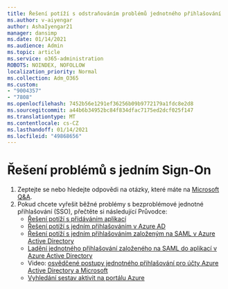 ```yaml
---
title: Řešení potíží s odstraňováním problémů jednotného přihlašování
ms.author: v-aiyengar
author: AshaIyengar21
manager: dansimp
ms.date: 01/14/2021
ms.audience: Admin
ms.topic: article
ms.service: o365-administration
ROBOTS: NOINDEX, NOFOLLOW
localization_priority: Normal
ms.collection: Adm_O365
ms.custom:
- "9004357"
- "7808"
ms.openlocfilehash: 7452b56e1291ef36256b09b9772179a1fdc8e2d8
ms.sourcegitcommit: a44b6b34952bc84f834dfac7175ed2dcf025f147
ms.translationtype: MT
ms.contentlocale: cs-CZ
ms.lasthandoff: 01/14/2021
ms.locfileid: "49868656"
---
```

# <a name="troubleshooting-seamless-single-sign-on-issues"></a>Řešení problémů s jedním Sign-On

1. Zeptejte se nebo hledejte odpovědi na otázky, které máte na [Microsoft Q&A](https://docs.microsoft.com/azure/active-directory/reports-monitoring/howto-find-activity-reports#troubleshoot-issues-with-activity-reports).
1. Pokud chcete vyřešit běžné problémy s bezproblémové jednotné přihlašování (SSO), přečtěte si následující Průvodce:
    - [Řešení potíží s přidáváním aplikací](https://docs.microsoft.com/azure/active-directory/manage-apps/troubleshoot-adding-apps) 
    - [Řešení potíží s jedním přihlašováním v Azure AD](https://docs.microsoft.com/azure/active-directory/manage-apps/troubleshoot-password-ba) 
    - [Řešení potíží s jedním přihlašováním založeným na SAML v Azure Active Directory](https://docs.microsoft.com/azure/active-directory/manage-apps/troubleshoot-saml-based-sso) 
    - [Ladění jednotného přihlašování založeného na SAML do aplikací v Azure Active Directory](https://docs.microsoft.com/azure/active-directory/manage-apps/debug-saml-sso-issues) 
    - Video: [osvědčené postupy jednotného přihlašování pro účty Azure Active Directory a Microsoft](https://azure.microsoft.com/resources/videos/ignite-2018-single-sign-on-best-practices-for-azure-active-directory-and-microsoft-accounts/) 
    - [Vyhledání sestav aktivit na portálu Azure](https://docs.microsoft.com/azure/active-directory/reports-monitoring/howto-find-activity-reports#troubleshoot-issues-with-activity-reports)